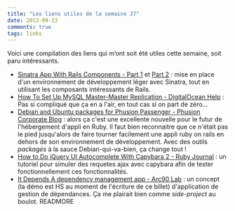 ```yaml
---
title: "Les liens utiles de la semaine 37"
date: 2013-09-13
comments: true
tags: links
---
```

Voici une compilation des liens qui m’ont soit été utiles cette semaine, soit paru intéressants.

- [Sinatra App With Rails Components - Part 1](http://www.rkcudjoe.com/sinatra-app-with-rails-components-part-1) et [Part 2](http://www.rkcudjoe.com/sinatra-app-with-rails-components-part-2) : mise en place d'un environnement de développement léger avec Sinatra, tout en utilisant les composants intéressants de Rails.
- [How To Set Up MySQL Master-Master Replication - DigitalOcean Help](https://www.digitalocean.com/community/articles/how-to-set-up-mysql-master-master-replication) : Pas si compliqué que ça en a l'air, en tout cas si on part de zéro...
- [Debian and Ubuntu packages for Phusion Passenger - Phusion Corporate Blog](http://blog.phusion.nl/2013/09/11/debian-and-ubuntu-packages-for-phusion-passenger/) : alors ça c'est une excellente nouvelle pour le futur de l'hébergement d'appli en Ruby. Il faut bien reconnaitre que ce n'était pas le pied jusqu'alors de faire tourner facilement une appli ruby on rails en dehors de son environnement de développement. Avec des outils _packagés_ à la sauce Debian-qui-va-bien, ça change tout !
- [How to Do jQuery UI Autocomplete With Capybara 2 - Ruby Journal](http://ruby-journal.com/how-to-do-jqueryui-autocomplete-with-capybara-2/) : un tutoriel pour simuler des requetes ajax avec capybara afin de tester fonctionnellement ces fonctionnalités.
- [It Depends A dependency management app - Arc90 Lab](http://lab.arc90.com/2013/03/08/it-depends/) : un concept (la démo est HS au moment de l'écriture de ce billet) d'application de gestion de dépendances. Ça me plairait bien comme _side-project_ au boulot.
READMORE

